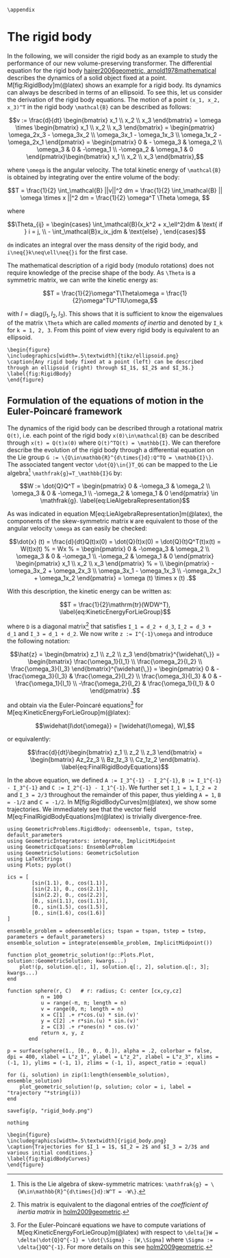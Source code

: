 ```@raw latex 
\appendix
```

# The rigid body

In the following, we will consider the rigid body as an example to study the performance of our new volume-preserving transformer.
The differential equation for the rigid body [hairer2006geometric, arnold1978mathematical](@cite) describes the dynamics of a solid object fixed at a point. M[fig:RigidBody]m(@latex) shows an example for a rigid body. 
Its dynamics can always be described in terms of an ellipsoid. To see this, let us consider the derivation of the rigid body equations. The motion of a point ``(x_1, x_2, x_3)^T`` in the rigid body ``\mathcal{B}`` can be described as follows: 
```math
v := \frac{d}{dt} \begin{bmatrix} x_1 \\ x_2 \\ x_3 \end{bmatrix}
= \omega \times \begin{bmatrix} x_1 \\ x_2 \\ x_3 \end{bmatrix}
= \begin{pmatrix} \omega_2x_3 - \omega_3x_2 \\ \omega_3x_1 - \omega_1x_3 \\ \omega_1x_2 - \omega_2x_1 \end{pmatrix}
= \begin{pmatrix} 0 & - \omega_3 & \omega_2 \\ \omega_3 & 0 & -\omega_1 \\ -\omega_2 & \omega_1 & 0 \end{pmatrix}\begin{bmatrix} x_1 \\ x_2 \\ x_3 \end{bmatrix},
```
where ``\omega`` is the angular velocity. 
The total kinetic energy of ``\mathcal{B}`` is obtained by integrating over the entire volume of the body:
```math
T  = \frac{1}{2} \int_\mathcal{B} ||v||^2 dm = \frac{1}{2} \int_\mathcal{B} || \omega \times x ||^2 dm = \frac{1}{2} \omega^T \Theta \omega,        
```
where 
```math
\Theta_{ij} = \begin{cases}
    \int_\mathcal{B}(x_k^2 + x_\ell^2)dm & \text{ if } i = j, \\  
    -  \int_\mathcal{B}x_ix_jdm & \text{else} ,
\end{cases}
```
``dm`` indicates an integral over the mass density of the rigid body, and ``i\neq{}k\neq\ell\neq{}i`` for the first case.

The mathematical description of a rigid body (modulo rotations) does not require knowledge of the precise shape of the body. As ``\Theta`` is a symmetric matrix, we can write the kinetic energy as:
```math
T = \frac{1}{2}\omega^T\Theta\omega = \frac{1}{2}\omega^TU^TIU\omega,
```
with $I = \mathrm{diag} (I_1, I_2, I_3)$.
This shows that it is sufficient to know the eigenvalues of the matrix ``\Theta`` which are called *moments of inertia* and denoted by ``I_k`` for ``k = 1, 2, 3``. From this point of view every rigid body is equivalent to an ellipsoid. 

```@raw latex
\begin{figure}
\includegraphics[width=.5\textwidth]{tikz/ellipsoid.png}
\caption{Any rigid body fixed at a point (left) can be described through an ellipsoid (right) through $I_1$, $I_2$ and $I_3$.}
\label{fig:RigidBody}
\end{figure}
```

## Formulation of the equations of motion in the Euler-Poincaré framework

The dynamics of the rigid body can be described through a rotational matrix ``Q(t)``, i.e. each point of the rigid body ``x(0)\in\mathcal{B}`` can be described through ``x(t) = Q(t)x(0)`` where ``Q(t)^TQ(t) = \mathbb{I}``. We can therefore describe the evolution of the rigid body through a differential equation on the Lie group ``G := \{Q\in\mathbb{R}^{d\times{}d}:Q^TQ = \mathbb{I}\}``. The associated tangent vector ``\dot{Q}\in{}T_QG`` can be mapped to the Lie algebra[^1] ``\mathfrak{g}=T_\mathbb{I}G`` by:
```math
W := \dot{Q}Q^T = \begin{pmatrix} 0 & -\omega_3 & \omega_2 \\ \omega_3 & 0 & -\omega_1 \\ -\omega_2 & \omega_1 & 0 \end{pmatrix} \in \mathfrak{g}. 
\label{eq:LieAlgebraRepresentation}
```
[^1]: This is the Lie algebra of skew-symmetric matrices: ``\mathfrak{g} = \{W\in\mathbb{R}^{d\times{}d}:W^T = -W\}``.

As was indicated in equation M[eq:LieAlgebraRepresentation]m(@latex), the components of the skew-symmetric matrix ``W`` are equivalent to those of the angular velocity ``\omega`` as can easily be checked: 
```math
\dot{x} (t)
= \frac{d}{dt}Q(t)x(0) = \dot{Q}(t)x(0) = \dot{Q}(t)Q^T(t)x(t) = W(t)x(t)
% = Wx
% = \begin{pmatrix} 0 & -\omega_3 & \omega_2 \\ \omega_3 & 0 & -\omega_1 \\ -\omega_2 & \omega_1 & 0 \end{pmatrix} \begin{pmatrix} x_1 \\ x_2 \\ x_3 \end{pmatrix}
% = \\ \begin{pmatrix}  -\omega_3x_2 + \omega_2x_3 \\ \omega_3x_1 - \omega_1x_3 \\ -\omega_2x_1 + \omega_1x_2 \end{pmatrix}
= \omega (t) \times x (t) .
```

With this description, the kinetic energy can be written as: 
```math
T = \frac{1}{2}\mathrm{tr}(WDW^T),
\label{eq:KineticEnergyForLieGroup}
```
where ``D`` is a diagonal matrix[^2] that satisfies ``I_1 = d_2 + d_3``, ``I_2 = d_3 + d_1`` and ``I_3 = d_1 + d_2``. We now write ``z := I^{-1}\omega`` and introduce the following notation: 
```math
\hat{z} = \begin{bmatrix} z_1 \\ z_2 \\ z_3 \end{bmatrix}^{\widehat{\,}} = \begin{bmatrix} \frac{\omega_1}{I_1} \\ \frac{\omega_2}{I_2} \\ \frac{\omega_3}{I_3} \end{bmatrix}^{\widehat{\,}} = \begin{pmatrix} 0 & -\frac{\omega_3}{I_3} & \frac{\omega_2}{I_2} \\ \frac{\omega_3}{I_3} & 0 & -\frac{\omega_1}{I_1} \\ -\frac{\omega_2}{I_2} & \frac{\omega_1}{I_1} & 0 \end{pmatrix} .
```

[^2]: This matrix is equivalent to the diagonal entries of the *coefficient of inertia matrix* in [holm2009geometric](@cite).

and obtain via the Euler-Poincaré equations[^3] for M[eq:KineticEnergyForLieGroup]m(@latex): 
```math
\widehat{I\dot{\omega}} = [\widehat{I\omega}, W],
```

[^3]: For the Euler-Poincaré equations we have to compute variations of M[eq:KineticEnergyForLieGroup]m(@latex) with respect to ``\delta{}W = \delta(\dot{Q}Q^{-1} = \dot{\Sigma} - [W,\Sigma]`` where ``\Sigma := \delta{}QQ^{-1}``. For more details on this see [holm2009geometric](@cite).

or equivalently:
```math
\frac{d}{dt}\begin{bmatrix} z_1 \\  z_2 \\ z_3  \end{bmatrix} 
= \begin{bmatrix} Az_2z_3 \\ Bz_1z_3 \\ Cz_1z_2 \end{bmatrix}.
\label{eq:FinalRigidBodyEquations}
```

In the above equation, we defined ``A := I_3^{-1} - I_2^{-1}``, ``B := I_1^{-1} - I_3^{-1}`` and ``C := I_2^{-1} - I_1^{-1}``. We further set ``I_1 = 1``, ``I_2 = 2`` and ``I_3 = 2/3`` throughout the remainder of this paper, thus yielding ``A = 1``, ``B = -1/2`` and ``C = -1/2``. In M[fig:RigidBodyCurves]m(@latex), we show some trajectories. We immediately see that the vector field M[eq:FinalRigidBodyEquations]m(@latex) is trivially divergence-free.


```@eval 
using GeometricProblems.RigidBody: odeensemble, tspan, tstep, default_parameters
using GeometricIntegrators: integrate, ImplicitMidpoint
using GeometricEquations: EnsembleProblem
using GeometricSolutions: GeometricSolution
using LaTeXStrings
using Plots; pyplot()

ics = [
        [sin(1.1), 0., cos(1.1)],
        [sin(2.1), 0., cos(2.1)],
        [sin(2.2), 0., cos(2.2)],
        [0., sin(1.1), cos(1.1)],
        [0., sin(1.5), cos(1.5)], 
        [0., sin(1.6), cos(1.6)]
]

ensemble_problem = odeensemble(ics; tspan = tspan, tstep = tstep, parameters = default_parameters)
ensemble_solution = integrate(ensemble_problem, ImplicitMidpoint())

function plot_geometric_solution!(p::Plots.Plot, solution::GeometricSolution; kwargs...)
    plot!(p, solution.q[:, 1], solution.q[:, 2], solution.q[:, 3]; kwargs...)
end

function sphere(r, C)   # r: radius; C: center [cx,cy,cz]
           n = 100
           u = range(-π, π; length = n)
           v = range(0, π; length = n)
           x = C[1] .+ r*cos.(u) * sin.(v)'
           y = C[2] .+ r*sin.(u) * sin.(v)'
           z = C[3] .+ r*ones(n) * cos.(v)'
           return x, y, z
       end

p = surface(sphere(1., [0., 0., 0.]), alpha = .2, colorbar = false, dpi = 400, xlabel = L"z_1", ylabel = L"z_2", zlabel = L"z_3", xlims = (-1, 1), ylims = (-1, 1), zlims = (-1, 1), aspect_ratio = :equal)

for (i, solution) in zip(1:length(ensemble_solution), ensemble_solution)
    plot_geometric_solution!(p, solution; color = i, label = "trajectory "*string(i))
end

savefig(p, "rigid_body.png")

nothing
```

```@raw latex
\begin{figure}
\includegraphics[width=.5\textwidth]{rigid_body.png}
\caption{Trajectories for $I_1 = 1$, $I_2 = 2$ and $I_3 = 2/3$ and various initial conditions.}
\label{fig:RigidBodyCurves}
\end{figure}
```